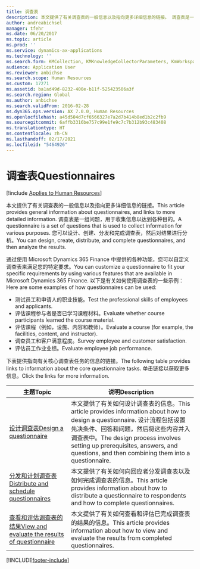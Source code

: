 ```yaml
---
title: 调查表
description: 本文提供了有关调查表的一般信息以及指向更多详细信息的链接。 调查表是一组问题，用于收集信息以达到各种目的。 您可以设计、创建、分发和完成调查表，然后对结果进行分析。
author: andreabichsel
manager: tfehr
ms.date: 06/20/2017
ms.topic: article
ms.prod: ''
ms.service: dynamics-ax-applications
ms.technology: ''
ms.search.form: KMCollection, KMKnowledgeCollectorParameters, KmWorkspace, HcmLearningWorkspace
audience: Application User
ms.reviewer: anbichse
ms.search.scope: Human Resources
ms.custom: 17271
ms.assetid: ba1ad49d-8232-400e-b11f-525423506a3f
ms.search.region: Global
ms.author: anbichse
ms.search.validFrom: 2016-02-28
ms.dyn365.ops.version: AX 7.0.0, Human Resources
ms.openlocfilehash: a45d504d7cf6566327e7a2d7b414b8ed1b2c2fb9
ms.sourcegitcommit: 6affb3316be757c99e1fe9c7c7b312b93c483408
ms.translationtype: HT
ms.contentlocale: zh-CN
ms.lasthandoff: 02/17/2021
ms.locfileid: "5464926"
---
```

# <a name="questionnaires"></a><span data-ttu-id="89294-105">调查表</span><span class="sxs-lookup"><span data-stu-id="89294-105">Questionnaires</span></span>

[!include [Applies to Human Resources](../includes/applies-to-hr.md)]

<span data-ttu-id="89294-106">本文提供了有关调查表的一般信息以及指向更多详细信息的链接。</span><span class="sxs-lookup"><span data-stu-id="89294-106">This article provides general information about questionnaires, and links to more detailed information.</span></span> <span data-ttu-id="89294-107">调查表是一组问题，用于收集信息以达到各种目的。</span><span class="sxs-lookup"><span data-stu-id="89294-107">A questionnaire is a set of questions that is used to collect information for various purposes.</span></span> <span data-ttu-id="89294-108">您可以设计、创建、分发和完成调查表，然后对结果进行分析。</span><span class="sxs-lookup"><span data-stu-id="89294-108">You can design, create, distribute, and complete questionnaires, and then analyze the results.</span></span> 

<span data-ttu-id="89294-109">通过使用 Microsoft Dynamics 365 Finance 中提供的各种功能，您可以自定义调查表来满足您的特定要求。</span><span class="sxs-lookup"><span data-stu-id="89294-109">You can customize a questionnaire to fit your specific requirements by using various features that are available in Microsoft Dynamics 365 Finance.</span></span> <span data-ttu-id="89294-110">以下是有关如何使用调查表的一些示例：</span><span class="sxs-lookup"><span data-stu-id="89294-110">Here are some examples of how questionnaires can be used:</span></span>

-   <span data-ttu-id="89294-111">测试员工和申请人的职业技能。</span><span class="sxs-lookup"><span data-stu-id="89294-111">Test the professional skills of employees and applicants.</span></span>
-   <span data-ttu-id="89294-112">评估课程参与者是否已学习课程材料。</span><span class="sxs-lookup"><span data-stu-id="89294-112">Evaluate whether course participants learned the course material.</span></span>
-   <span data-ttu-id="89294-113">评估课程（例如，设施、内容和教师）。</span><span class="sxs-lookup"><span data-stu-id="89294-113">Evaluate a course (for example, the facilities, content, and instructor).</span></span>
-   <span data-ttu-id="89294-114">调查员工和客户满意程度。</span><span class="sxs-lookup"><span data-stu-id="89294-114">Survey employee and customer satisfaction.</span></span>
-   <span data-ttu-id="89294-115">评估员工作业业绩。</span><span class="sxs-lookup"><span data-stu-id="89294-115">Evaluate employee job performance.</span></span>

<span data-ttu-id="89294-116">下表提供指向有关核心调查表任务的信息的链接。</span><span class="sxs-lookup"><span data-stu-id="89294-116">The following table provides links to information about the core questionnaire tasks.</span></span> <span data-ttu-id="89294-117">单击链接以获取更多信息。</span><span class="sxs-lookup"><span data-stu-id="89294-117">Click the links for more information.</span></span>

| <span data-ttu-id="89294-118">主题</span><span class="sxs-lookup"><span data-stu-id="89294-118">Topic</span></span>| <span data-ttu-id="89294-119">说明</span><span class="sxs-lookup"><span data-stu-id="89294-119">Description</span></span>|
|------|------------|
| [<span data-ttu-id="89294-120">设计调查表</span><span class="sxs-lookup"><span data-stu-id="89294-120">Design a questionnaire</span></span>](hr-learning-design-questionnaires.md) | <span data-ttu-id="89294-121">本文提供了有关如何设计调查表的信息。</span><span class="sxs-lookup"><span data-stu-id="89294-121">This article provides information about how to design a questionnaire.</span></span> <span data-ttu-id="89294-122">设计流程包括设置先决条件、回答和问题，然后将这些内容并入调查表中。</span><span class="sxs-lookup"><span data-stu-id="89294-122">The design process involves setting up prerequisites, answers, and questions, and then combining them into a questionnaire.</span></span> |
| [<span data-ttu-id="89294-123">分发和计划调查表</span><span class="sxs-lookup"><span data-stu-id="89294-123">Distribute and schedule questionnaires</span></span>](hr-learning-distribute-questionnaires.md) | <span data-ttu-id="89294-124">本文提供了有关如何向回应者分发调查表以及如何完成调查表的信息。</span><span class="sxs-lookup"><span data-stu-id="89294-124">This article provides information about how to distribute a questionnaire to respondents and how to complete questionnaires.</span></span> |
| [<span data-ttu-id="89294-125">查看和评估调查表的结果</span><span class="sxs-lookup"><span data-stu-id="89294-125">View and evaluate the results of questionnaire</span></span>](hr-learning-evaluate-questionnaire-results.md) | <span data-ttu-id="89294-126">本文提供了有关如何查看和评估已完成调查表的结果的信息。</span><span class="sxs-lookup"><span data-stu-id="89294-126">This article provides information about how to view and evaluate the results from completed questionnaires.</span></span> |


[!INCLUDE[footer-include](../includes/footer-banner.md)]